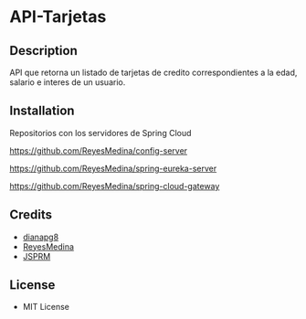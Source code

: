 # API-Tarjetas

## Description

API que retorna un listado de tarjetas de credito correspondientes a la edad, salario e interes de un usuario.

## Installation

Repositorios con los servidores de Spring Cloud

https://github.com/ReyesMedina/config-server

https://github.com/ReyesMedina/spring-eureka-server

https://github.com/ReyesMedina/spring-cloud-gateway


## Credits
  
* [dianapg8](https://github.com/dianapg8)
* [ReyesMedina](https://github.com/ReyesMedina)
* [JSPRM](https://github.com/JSPRM)

## License

* MIT License


